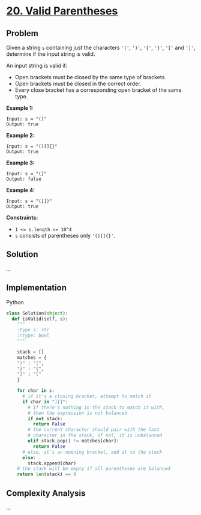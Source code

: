 # [20. Valid Parentheses](https://leetcode.com/problems/valid-parentheses/description/)

## Problem

Given a string `s` containing just the characters `'('`, `')'`, `'{'`, `'}'`, `'['` and `']'`, determine if the input string is valid.

An input string is valid if:

- Open brackets must be closed by the same type of brackets.
- Open brackets must be closed in the correct order.
- Every close bracket has a corresponding open bracket of the same type.

**Example 1:** 

```
Input: s = "()"
Output: true
```

**Example 2:** 

```
Input: s = "()[]{}"
Output: true
```

**Example 3:** 

```
Input: s = "(]"
Output: false
```

**Example 4:** 

```
Input: s = "([])"
Output: true
```

**Constraints:** 

- `1 <= s.length <= 10^4`
- `s` consists of parentheses only `'()[]{}'`.

## Solution

...

## Implementation

Python

```python
class Solution(object):
  def isValid(self, s):
    """
    :type s: str
    :rtype: bool
    """

    stack = []
    matches = {
    ")" : "(",
    "}" : "{",
    "]" : "["
    }

    for char in s:
      # if it's a closing bracket, attempt to match it
      if char in ")}]":
        # if there's nothing in the stack to match it with,
        # then the expression is not balanced
        if not stack:
          return False
        # the current character should pair with the last
        # character in the stack, if not, it is unbalanced
        elif stack.pop() != matches[char]:
          return False
      # else, it's an opening bracket, add it to the stack
      else:
        stack.append(char)
    # the stack will be empty if all parentheses are balanced
    return len(stack) == 0
```

## Complexity Analysis

...
